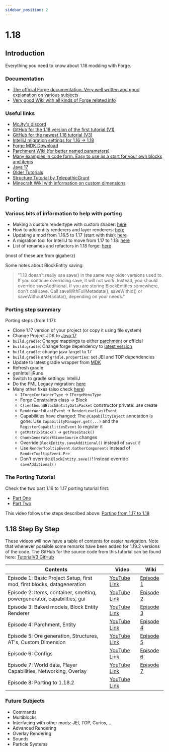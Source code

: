```yaml
---
sidebar_position: 2
---
```


# 1.18

## Introduction

Everything you need to know about 1.18 modding with Forge.

### Documentation

* [The official Forge documentation. Very well written and good explanation on various subjects](http://mcforge.readthedocs.org/en/latest/)
* [Very good Wiki with all kinds of Forge related info](https://forge.gemwire.uk/wiki/Main_Page)

### Useful links

* [McJty's discord](https://discord.gg/knAXM4G)
* [GitHub for the 1.18 version of the first tutorial (V1)](https://github.com/McJty/YouTubeModding14/tree/1.18)
* [GitHub for the newest 1.18 tutorial (V3)](https://github.com/McJty/TutorialV3)
* [IntelliJ migration settings for 1.16 -> 1.18](https://gist.github.com/rrehbein/f884960d0b166a5f49b7a2d6127f1763)
* [Forge MDK Download](https://files.minecraftforge.net/net/minecraftforge/forge/)
* [Parchment Wiki (for better named parameters)](https://github.com/ParchmentMC/Parchment/wiki/Getting-Started)
* [Many examples in code form. Easy to use as a start for your own blocks and items](https://github.com/TheGreyGhost/MinecraftByExample)
* [Java 17](https://adoptium.net/)
* [Older Tutorials](https://wiki.mcjty.eu/modding/index.php?title=YouTube-Tutorials)
* [Structure Tutorial by TelepathicGrunt](https://github.com/TelepathicGrunt/StructureTutorialMod)
* [Minecraft Wiki with information on custom dimensions](https://minecraft.fandom.com/wiki/Custom_dimension)

## Porting

### Various bits of information to help with porting

* Making a custom rendertype with custom shader: [here](https://gist.github.com/gigaherz/b8756ff463541f07a644ef8f14cb10f5)
* How to add entity renderers and layer renderers: [here](https://gist.github.com/gigaherz/7115024820f55717bc40a6e2247c6aca)
* Updating a mod from 1.16.5 to 1.17 (start with this): [here](https://gist.github.com/gigaherz/6fc52ee532f36ec432db62458c1620b5)
* A migration tool for IntelliJ to move from 1.17 to 1.18: [here](https://gist.github.com/gigaherz/aef4327298473307ae92a6e754fce0d2)
* List of renames and refactors in 1.18 forge: [here](https://gist.github.com/TheCurle/d00b4201369d6536d5e7fdd8040862b1)

(most of these are from gigaherz)

Some notes about BlockEntity saving:

>"1.18 doesn't really use save() in the same way older versions used to. If you continue overriding save, it will not work.
>Instead, you should override saveAdditional.
>If you are storing BlockEntities somewhere, don't call save. Call saveWithFullMetadata(), saveWithId() or saveWithoutMetadata(), depending on your needs."

### Porting step summary

Porting steps (from 1.17):

* Clone 1.17 version of your project (or copy it using file system)
* Change Project JDK to [Java 17](https://adoptium.net/)
* `build.gradle`: Change mappings to either [parchment](https://github.com/ParchmentMC/Parchment/wiki/Getting-Started) or official
* `build.gradle`: Change forge dependency to [latest version](https://files.minecraftforge.net/net/minecraftforge/forge/)
* `build.gradle`: change java target to 17
* `build.gradle` and `gradle.properties`: set JEI and TOP dependencies
* Update to latest gradle wrapper from [MDK](https://files.minecraftforge.net/net/minecraftforge/forge/)
* Refresh gradle
* genIntellijRuns
* Switch to gradle settings: IntelliJ
* Do the FML Legacy migration: [here](https://gist.github.com/gigaherz/aef4327298473307ae92a6e754fce0d2)
* Many other fixes (also check [here](https://gist.github.com/TheCurle/d00b4201369d6536d5e7fdd8040862b1))
    * `IForgeContainerType` -> `IForgeMenuType`
    * Forge Constraints class -> Block
    * `ClientboundBlockEntityDataPacket` constructor private: use create
    * `RenderWorldLastEvent` -> `RenderLevelLastEvent`
    * Capabilities have changed: The `@CapabilityInject` annotation is gone. Use `CapabilityManager.get(...)` and the `RegisterCapabilitiesEvent` to register it
    * `getMatrixStack()` -> `getPoseStack()`
    * `ChunkGenerator`/`BiomeSource` changes
    * Override `BlockEntity.saveAdditional()` instead of `save()`!
    * Use `RenderTooltipEvent.GatherComponents` instead of `RenderTooltipEvent.Pre`
    * Don't override `BlockEntity.save()`! Instead override `saveAdditional()`

### The Porting Tutorial

Check the two part 1.16 to 1.17 porting tutorial first:

* [Part One](https://www.youtube.com/watch?v=9aJjI7UDHeI&t=101s&ab_channel=JorritTyberghein)
* [Part Two](https://www.youtube.com/watch?v=G-eQ8e4zJ8U&ab_channel=JorritTyberghein)

This video follows the steps described above: [Porting from 1.17 to 1.18](https://www.youtube.com/watch?v=O8l5ANZSXnM&ab_channel=JorritTyberghein)

## 1.18 Step By Step

These videos will now have a table of contents for easier navigation. Note that whenever possible some remarks have been added for 1.19.2 versions of the code.
The GitHub for the source code from this tutorial can be found here: [TutorialV3 GitHub](https://github.com/McJty/TutorialV3)

| Contents                                                                 | Video                                                                                   | Wiki               |
|--------------------------------------------------------------------------|-----------------------------------------------------------------------------------------|--------------------|
| Episode 1: Basic Project Setup, first mod, first blocks, datageneration  | [YouTube Link](https://www.youtube.com/watch?v=BGzAbutqlyY&ab_channel=JorritTyberghein) | [Episode 1](./ep1) |
| Episode 2: Items, container, smelting, powergenerator, capabilities, gui | [YouTube Link](https://www.youtube.com/watch?v=tv6oFjC8sq8&ab_channel=JorritTyberghein) | [Episode 2](./ep2) |
| Episode 3: Baked models, Block Entity Renderer                           | [YouTube Link](https://www.youtube.com/watch?v=FOELvN6rGPQ&ab_channel=JorritTyberghein) | [Episode 3](./ep3) |
| Episode 4: Parchment, Entity                                             | [YouTube Link](https://www.youtube.com/watch?v=ydM7x27L2VM&ab_channel=JorritTyberghein) | [Episode 4](./ep4) |
| Episode 5: Ore generation, Structures, AT's, Custom Dimension            | [YouTube Link](https://www.youtube.com/watch?v=rilsGp8dFJA&ab_channel=JorritTyberghein) | [Episode 5](./ep5) |
| Episode 6: Configs                                                       | [YouTube Link](https://www.youtube.com/watch?v=e8CdEqQ4hRM&ab_channel=JorritTyberghein) | [Episode 6](./ep6) |
| Episode 7: World data, Player Capabilities, Networking, Overlay          | [YouTube Link](https://www.youtube.com/watch?v=prqMxqUtj-0&ab_channel=JorritTyberghein) | [Episode 7](./ep7) |
| Episode 8: Porting to 1.18.2                                             | [YouTube Link](https://www.youtube.com/watch?v=Bw1m4guXMmQ&ab_channel=JorritTyberghein) |                    |


### Future Subjects

* Commands
* Multiblocks
* Interfacing with other mods: JEI, TOP, Curios, ...
* Advanced Rendering
* Overlay Rendering
* Sounds
* Particle Systems
